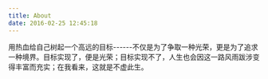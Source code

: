 ```yaml
---
title: About
date: 2016-02-25 12:45:18
---
```


用热血给自己树起一个高远的目标------不仅是为了争取一种光荣，更是为了追求一种境界。目标实现了，便是光荣；目标实现不了，人生也会因这一路风雨跋涉变得丰富而充实；在我看来，这就是不虚此生。